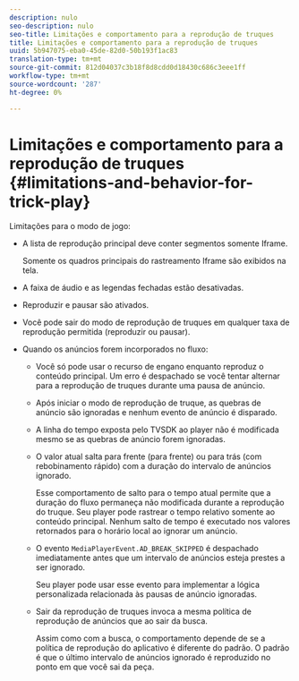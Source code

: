 ```yaml
---
description: nulo
seo-description: nulo
seo-title: Limitações e comportamento para a reprodução de truques
title: Limitações e comportamento para a reprodução de truques
uuid: 5b947075-eba0-45de-82d0-50b193f1ac83
translation-type: tm+mt
source-git-commit: 812d04037c3b18f8d8cdd0d18430c686c3eee1ff
workflow-type: tm+mt
source-wordcount: '287'
ht-degree: 0%

---
```



# Limitações e comportamento para a reprodução de truques {#limitations-and-behavior-for-trick-play}

<!--<a id="section_2BC43539C5C142E085D06A7E35C76726"></a>-->

Limitações para o modo de jogo:

* A lista de reprodução principal deve conter segmentos somente Iframe.

   Somente os quadros principais do rastreamento Iframe são exibidos na tela.
* A faixa de áudio e as legendas fechadas estão desativadas.
* Reproduzir e pausar são ativados.
* Você pode sair do modo de reprodução de truques em qualquer taxa de reprodução permitida (reproduzir ou pausar).
* Quando os anúncios forem incorporados no fluxo:

   * Você só pode usar o recurso de engano enquanto reproduz o conteúdo principal. Um erro é despachado se você tentar alternar para a reprodução de truques durante uma pausa de anúncio.
   * Após iniciar o modo de reprodução de truque, as quebras de anúncio são ignoradas e nenhum evento de anúncio é disparado.
   * A linha do tempo exposta pelo TVSDK ao player não é modificada mesmo se as quebras de anúncio forem ignoradas.
   * O valor atual salta para frente (para frente) ou para trás (com rebobinamento rápido) com a duração do intervalo de anúncios ignorado.

      Esse comportamento de salto para o tempo atual permite que a duração do fluxo permaneça não modificada durante a reprodução do truque. Seu player pode rastrear o tempo relativo somente ao conteúdo principal. Nenhum salto de tempo é executado nos valores retornados para o horário local ao ignorar um anúncio.
   * O evento `MediaPlayerEvent.AD_BREAK_SKIPPED` é despachado imediatamente antes que um intervalo de anúncios esteja prestes a ser ignorado.

      Seu player pode usar esse evento para implementar a lógica personalizada relacionada às pausas de anúncio ignoradas.

   * Sair da reprodução de truques invoca a mesma política de reprodução de anúncios que ao sair da busca.

      Assim como com a busca, o comportamento depende de se a política de reprodução do aplicativo é diferente do padrão. O padrão é que o último intervalo de anúncios ignorado é reproduzido no ponto em que você sai da peça.

